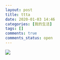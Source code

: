 ```yaml
---
layout: post
title: ttta
date: 2020-01-03 14:46
categories: [我的生活]
tags: []
comments: true
comments_status: open
---
```


![](/assets-image-tag-20200103-image-tag-tt.jpg)